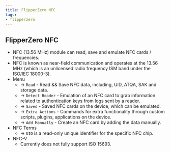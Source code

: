 ```yaml
---
title: FlipperZero NFC
tags:
- flipperzero
---
```


## FlipperZero NFC

- NFC (13.56 MHz) module can read, save and emulate NFC cards / frequencies.
- NFC is known as near-field communication and operates at the 13.56 MHz (which is  an unlicensed radio frequency ISM band under the ISO/IEC 18000-3).
- Menu
  - -> `Read` - Read && Save NFC data, including, UID, ATQA, SAK and storage data.
  - -> `Detect Reader` - Emulation of an NFC card to grab information related to authentication keys from logs sent by a reader.
  - -> `Saved` - Saved NFC cards on the device, which can be emulated.
  - -> `Extra Actions` - Commands for extra functionality through custom scripts, plugins, applications on the device.
  - -> `Add Manually` - Create an NFC card by adding the data manually.
- NFC Terms
  - -> `UID` is a read-only unique identifier for the specific NFC chip.
- NFC-V
  - Currently does not fully support ISO 15693.
  
